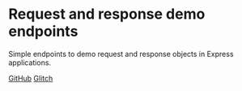Request and response demo endpoints
===================================

Simple endpoints to demo request and response objects
in Express applications.

[GitHub](https://github.com/Thinkful-Ed/express-json-response-example-1/)
[Glitch](https://glitch.com/edit/#!/plum-polish)
